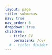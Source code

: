 ```yaml
---
layout: page
title: submenus
nav: true
nav_order: 8
dropdown: true
children:
  - title: CV
    permalink: /cv/
  # - title: divider
---
```

